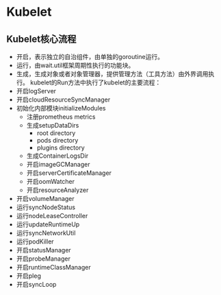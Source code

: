 # Kubelet
## Kubelet核心流程
* 开启，表示独立的自治组件，由单独的goroutine运行。
* 运行，由wait.util框架周期性执行的功能块。
* 生成，生成对象或者对象管理器，提供管理方法（工具方法）由外界调用执行。
kubelet的Run方法中执行了kubelet的主要流程：
* 开启logServer
* 开启cloudResourceSyncManager
* 初始化内部模块initializeModules
    * 注册prometheus metrics
    * 生成setupDataDirs
        * root directory
        * pods directory
        * plugins directory
    * 生成ContainerLogsDir
    * 开启imageGCManager
    * 开启serverCertificateManager
    * 开启oomWatcher
    * 开启resourceAnalyzer
* 开启volumeManager
* 运行syncNodeStatus
* 运行nodeLeaseController
* 运行updateRuntimeUp
* 运行syncNetworkUtil
* 运行podKiller
* 开启statusManager
* 开启probeManager
* 开启runtimeClassManager
* 开启pleg
* 开启syncLoop
